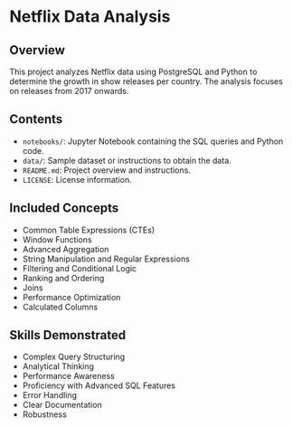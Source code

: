 # Netflix Data Analysis

## Overview
This project analyzes Netflix data using PostgreSQL and Python to determine the growth in show releases per country. The analysis focuses on releases from 2017 onwards.

## Contents
- `notebooks/`: Jupyter Notebook containing the SQL queries and Python code.
- `data/`: Sample dataset or instructions to obtain the data.
- `README.md`: Project overview and instructions.
- `LICENSE`: License information.

## Included Concepts
- Common Table Expressions (CTEs)
- Window Functions
- Advanced Aggregation
- String Manipulation and Regular Expressions
- Filtering and Conditional Logic
- Ranking and Ordering
- Joins
- Performance Optimization
- Calculated Columns

## Skills Demonstrated
- Complex Query Structuring
- Analytical Thinking
- Performance Awareness
- Proficiency with Advanced SQL Features
- Error Handling
- Clear Documentation
- Robustness
